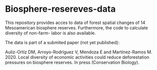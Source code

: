 # Biosphere-resereves-data
This repository provides acces to data of forest spatial changes of 14 Mesoamerican biosphere reserves. Furthermore, the code to calculate diversity of non-farm- labor is also available.

The data is part of a submited paper (not yet published):

Auliz-Ortiz DM, Arroyo-Rodríguez V, Mendoza E and Martínez-Ramos M. 2020. Local diversity of economic activities could reduce deforestation pressures on biosphere reserves. In press (Conservation Biology). 
